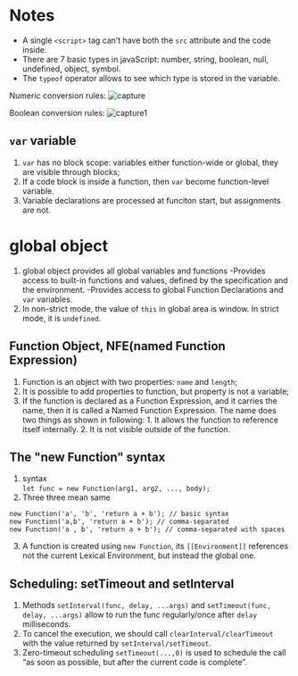 # Notes
- A single `<script>` tag can’t have both the `src` attribute and the code inside.
- There are 7 basic types in javaScript: number, string, boolean, null, undefined, object, symbol.
- The `typeof` operator allows to see which type is stored in the variable.

Numeric conversion rules:
![capture](https://user-images.githubusercontent.com/38870192/41947829-e98fc58a-7987-11e8-8d60-77e6777d43f7.PNG)

Boolean conversion rules:
![capture1](https://user-images.githubusercontent.com/38870192/41947831-ea56e9a8-7987-11e8-8440-6b177893e20e.PNG)

## `var` variable
1. `var` has no block scope: variables either function-wide or global, they are visible through blocks;
2. If a code block is inside a function, then `var` become function-level variable.
3. Variable declarations are processed at funciton start, but assignments are not.


# global object
1. global object provides all global variables and functions
    -Provides access to built-in functions and values, defined by the specification and the environment.
    -Provides access to global Function Declarations and `var` variables.
2. In non-strict mode, the value of `this` in global area is window. In strict mode, it is `undefined`. 

## Function Object, NFE(named Function Expression)
1. Function is an object with two properties: `name` and `length`;
2. It is possible to add properties to function, but property is not a variable;
3. If the function is declared as a Function Expression, and it carries the name, then it is called a Named Function Expression. The name does two things as shown in following: 1. It allows the function to reference itself internally. 2. It is not visible outside of the function.

## The "new Function" syntax
1. syntax <br>
```let func = new Function(arg1, arg2, ..., body);```
2. Three three mean same
```
new Function('a', 'b', 'return a + b'); // basic syntax
new Function('a,b', 'return a + b'); // comma-separated
new Function('a , b', 'return a + b'); // comma-separated with spaces
```
3. A function is created using `new Function`, its `[[Environment]]` references not the current Lexical Environment, but instead the global one.

## Scheduling: setTimeout and setInterval
1. Methods `setInterval(func, delay, ...args)` and `setTimeout(func, delay, ...args)` allow to run the func regularly/once after `delay` milliseconds.
2. To cancel the execution, we should call `clearInterval/clearTimeout` with the value returned by `setInterval/setTimeout`.
3. Zero-timeout scheduling `setTimeout(...,0)` is used to schedule the call “as soon as possible, but after the current code is complete”.
